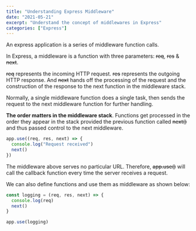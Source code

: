 ```yaml
---
title: "Understanding Express Middleware"
date: "2021-05-21"
excerpt: "Understand the concept of middlewares in Express"
categories: ["Express"]
---
```


An express application is a series of middleware function calls.

In Express, a middleware is a function with three parameters: ~~req~~, ~~res~~ & ~~next~~.

~~req~~ represents the incoming HTTP request. ~~res~~ represents the outgoing HTTP response. And ~~next~~ hands off the processing of the request and the construction of the response to the next function in the middleware stack.

Normally, a single middleware function does a single task, then sends the request to the next middleware function for further handling.

**The order matters in the middleware stack**. Functions get processed in the order they appear in the stack provided the previous function called ~~next()~~ and thus passed control to the next middleware.

```js {numberLines}
app.use((req, res, next) => {
  console.log("Request received")
  next()
})
```

The middleware above serves no particular URL. Therefore, ~~app.use()~~ will call the callback function every time the server receives a request.

We can also define functions and use them as middleware as shown below:

```js {numberLines}
const logging = (req, res, next) => {
  console.log(req)
  next()
}

app.use(logging)
```
